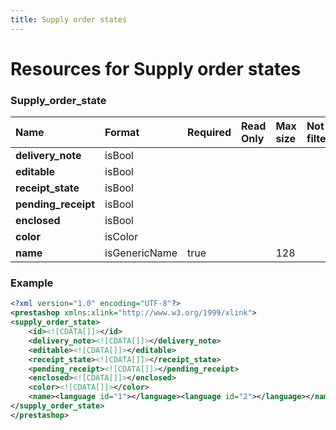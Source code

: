 ```yaml
---
title: Supply order states
---
```


# Resources for Supply order states

### Supply_order_state

|        Name         |    Format     | Required | Read Only | Max size | Not filterable | Description |
| :------------------ | :------------ | :------- | :-------- | :------- | :------------- | :---------- |
| **delivery_note**   | isBool        |          |           |          |                |             |
| **editable**        | isBool        |          |           |          |                |             |
| **receipt_state**   | isBool        |          |           |          |                |             |
| **pending_receipt** | isBool        |          |           |          |                |             |
| **enclosed**        | isBool        |          |           |          |                |             |
| **color**           | isColor       |          |           |          |                |             |
| **name**            | isGenericName | true     |           | 128      |                |             |


### Example

```xml
<?xml version="1.0" encoding="UTF-8"?>
<prestashop xmlns:xlink="http://www.w3.org/1999/xlink">
<supply_order_state>
	<id><![CDATA[]]></id>
	<delivery_note><![CDATA[]]></delivery_note>
	<editable><![CDATA[]]></editable>
	<receipt_state><![CDATA[]]></receipt_state>
	<pending_receipt><![CDATA[]]></pending_receipt>
	<enclosed><![CDATA[]]></enclosed>
	<color><![CDATA[]]></color>
	<name><language id="1"></language><language id="2"></language></name>
</supply_order_state>
</prestashop>
```

